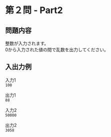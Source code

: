 # 第２問 - Part2

## 問題内容
整数が入力されます。  
0から入力された値の間で乱数を出力してください。

## 入出力例

入力1  
``
100
``

出力1  
``
88
``

入力2  
``
50000
``

出力2  
``
3058
``
